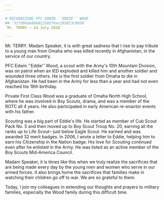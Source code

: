 ```yaml
---
---

# RECOGNIZING PFC EDWIN ``EDDIE'' WOOD
## `51fd9bde666012505f6ac293013c8950`
`Mr. TERRY — 14 July 2010`

---
```



Mr. TERRY. Madam Speaker, it is with great sadness that I rise to pay 
tribute to a young man from Omaha who was killed recently in 
Afghanistan, in the service of our country.

PFC Edwin ''Eddie'' Wood, a scout with the Army's 10th Mountain 
Division, was on patrol when an IED exploded and killed him and another 
soldier and wounded three others. He is the first soldier from Omaha to 
die in Afghanistan. He had been in the Army for less than a year and 
had not even reached his 19th birthday.

Private First Class Wood was a graduate of Omaha North High School, 
where he was involved in Boy Scouts, drama, and was a member of the 
ROTC all 4 years. He also participated in early American re-enactor 
events with his father.

Scouting was a big part of Eddie's life. He started as member of Cub 
Scout Pack No. 5 and then moved up to Boy Scout Troop No. 20, earning 
all the ranks up to Life Scout--just below Eagle Scout. He earned and 
was awarded 32 merit badges. In 2006, I wrote a letter to Eddie, 
helping him to earn his Citizenship in the Nation badge. His love for 
Scouting continued even after he enlisted in the Army. He was listed as 
an active member of the Boy Scouts Mid-America Council.

Madam Speaker, it is times like this when we truly realize the 
sacrifices that are being made every day by the young men and women who 
serve in our armed forces. It also brings home the sacrifices that 
families make in watching their children go off to war. We are so 
grateful to them.

Today, I join my colleagues in extending our thoughts and prayers to 
military families, especially the Wood family during this difficult 
time.
